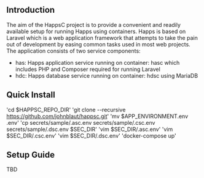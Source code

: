 ## Introduction

The aim of the HappsC project is to provide a convenient and readily available setup for running Happs using containers.
Happs is based on Laravel which is a web application framework that attempts to take the pain out of development by easing common tasks used in most web projects.
The application consists of two service components:

- has: Happs application service running on container: hasc which includes PHP and Composer required for running Laravel
- hdc: Happs database service running on container: hdsc using MariaDB

## Quick Install

'cd $HAPPSC_REPO_DIR'
'git clone --recursive https://github.com/johnblaut/happsc.git'
'mv $APP_ENVIRONMENT.env .env'
'cp secrets/sample/.asc.env secrets/sample/.csc.env secrets/sample/.dsc.env $SEC_DIR'
'vim $SEC_DIR/.asc.env'
'vim $SEC_DIR/.csc.env'
'vim $SEC_DIR/.dsc.env'
'docker-compose up'

## Setup Guide

TBD

